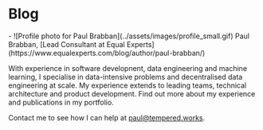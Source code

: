 # Blog

<div class="grid cards" markdown>
- ![Profile photo for Paul Brabban](../assets/images/profile_small.gif) Paul Brabban, [Lead Consultant at Equal Experts](https://www.equalexperts.com/blog/author/paul-brabban/)

With experience in software developnent, data engineering and machine learning, I specialise in data-intensive problems and decentralised data engineering at scale. My experience extends to leading teams, technical architecture and product development. Find out more about my experience and publications in my portfolio.

Contact me to see how I can help at paul@tempered.works.
</div>